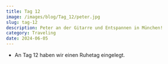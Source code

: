 ```yaml
---
title: Tag 12
image: /images/blog/Tag_12/peter.jpg
slug: tag-12
description: Peter an der Gitarre und Entspannen in München!
category: Traveling
date: 2024-06-05
---
```


- An Tag 12 haben wir einen Ruhetag eingelegt.